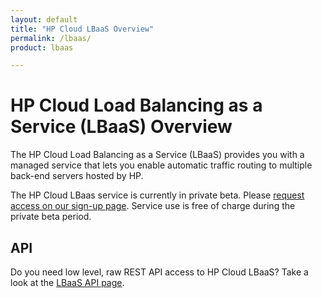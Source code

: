 ```yaml
---
layout: default
title: "HP Cloud LBaaS Overview"
permalink: /lbaas/
product: lbaas

---
```

# HP Cloud Load Balancing as a Service (LBaaS) Overview

The HP Cloud Load Balancing as a Service (LBaaS) provides you with a managed service that lets you enable automatic traffic routing to multiple back-end servers hosted by HP.  

The HP Cloud LBaas service is currently in private beta.  Please [request access on our sign-up page](https://account.hpcloud.com/cases/betarequest/lbaas).  Service use is free of charge during the private beta period.

## API
Do you need low level, raw REST API access to HP Cloud LBaaS?  Take a look at the [LBaaS API page](/api/lbaas/).

